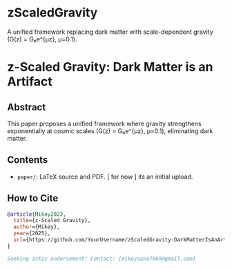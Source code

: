 # zScaledGravity
A unified framework replacing dark matter with scale-dependent gravity (G(z) = G₀e^{μz}, μ=0.1).
# z-Scaled Gravity: Dark Matter is an Artifact  
## Abstract  
This paper proposes a unified framework where gravity strengthens exponentially at cosmic scales (G(z) = G₀e^{μz}, μ=0.1), eliminating dark matter.  

## Contents  
- `paper/`: LaTeX source and PDF.  [ for now ] its an initial upload.

## How to Cite  
```bibtex
@article{Mikey2023,
  title={z-Scaled Gravity},
  author={Mikey},
  year={2025},
  url={https://github.com/YourUsername/zScaledGravity-DarkMatterIsAnArtifact}
}

Seeking arXiv endorsement! Contact: [mikeysano7869@gmail.com]
